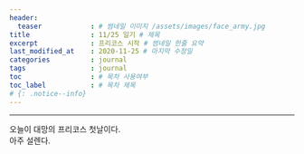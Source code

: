 ```yaml
---
header:
  teaser            : # 썸네일 이미지 /assets/images/face_army.jpg
title               : 11/25 일기 # 제목
excerpt             : 프리코스 시작 # 썸네일 한줄 요약
last_modified_at    : 2020-11-25 # 마지막 수정일
categories          : journal
tags                : journal
toc                 : # 목차 사용여부
toc_label           : # 목차 제목
# {: .notice--info}
---
```

---

오늘이 대망의 프리코스 첫날이다.  
아주 설렌다.